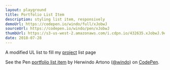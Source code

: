 ```yaml
---
layout: playground
title: Portfolio List Item
description: styling list item, responsively
demoUrl: https://codepen.io/windo/full/xJobwJ
sourceUrl: https://codepen.io/windo/pen/xJobwJ
thumbUrl: https://s3-us-west-2.amazonaws.com/i.cdpn.io/432635.xJobwJ.9e626c7b-754d-4be0-aef1-de87f4cd0034.png
date: 2018-07-28
---
```

A modified UL list to fill my [project](/projects) list page

<p data-height="860" data-theme-id="dark" data-slug-hash="xJobwJ" data-default-tab="html,result" data-user="windo" data-pen-title="portfolio list item" class="codepen">See the Pen <a href="https://codepen.io/windo/pen/xJobwJ/">portfolio list item</a> by Herwindo Artono (<a href="https://codepen.io/windo">@windo</a>) on <a href="https://codepen.io">CodePen</a>.</p>
<script async src="https://static.codepen.io/assets/embed/ei.js"></script>